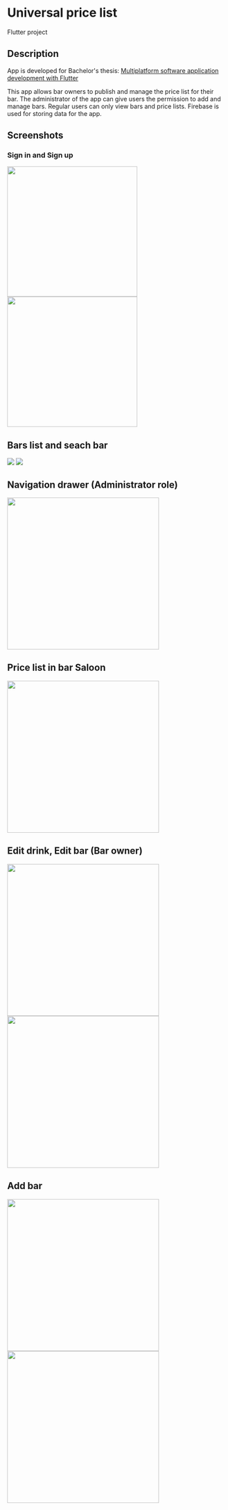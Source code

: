 # Universal price list

Flutter project

## Description
App is developed for Bachelor's thesis: [Multiplatform software application development with Flutter](https://zir.nsk.hr/islandora/object/foi%3A7247)

This app allows bar owners to publish and manage the price list for their bar. 
The administrator of the app can give users the permission to add and manage bars. 
Regular users can only view bars and price lists. Firebase is used for storing data for the app.

## Screenshots

### Sign in and Sign up
<div>
  <img src="https://user-images.githubusercontent.com/80363093/234078514-c8220aaa-8933-4d25-906b-6a45860b78c4.png" width=300>
  <img src="https://user-images.githubusercontent.com/80363093/234078518-75d031ce-a7f3-4e16-beff-11c4eb83f132.png" width=300>  
</div>

## Bars list and seach bar
<div>
  <img src="https://user-images.githubusercontent.com/80363093/234079317-6cd015e8-eafe-4b1a-9378-7ff3fe60de03.png" widgth=300>
  <img src="https://user-images.githubusercontent.com/80363093/234079505-9e0a3dfe-0596-4b52-b695-5ff76231244f.png" widgth=300>

</div>

## Navigation drawer (Administrator role)
<img src="https://user-images.githubusercontent.com/80363093/224024340-5b4c6b8f-9b15-4637-8e3f-f66c04b7c216.png" width=350>

## Price list in bar Saloon
<img src="https://user-images.githubusercontent.com/80363093/224024442-18af2651-b682-46e6-aba8-cbb2b14476c6.png" width=350>

## Edit drink, Edit bar (Bar owner)
<div>
  <img src="https://user-images.githubusercontent.com/80363093/224024521-a26ec246-4f75-423a-ae75-07d97b48e9fb.png" width=350>
  <img src="https://user-images.githubusercontent.com/80363093/224024683-3c1dc3e6-c071-4993-b049-9cc00f46ce15.png" width=350>
</div>

## Add bar
<div>
  <img src="https://user-images.githubusercontent.com/80363093/224024770-41cbcfda-486b-434a-a6c0-d24e2fff9ba1.png" width=350>
  <img src="https://user-images.githubusercontent.com/80363093/224024774-6c345ee6-707f-4c82-acf9-4e47def12962.png" width=350>
</div>
